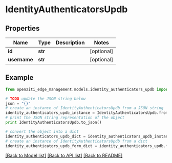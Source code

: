 # IdentityAuthenticatorsUpdb


## Properties
Name | Type | Description | Notes
------------ | ------------- | ------------- | -------------
**id** | **str** |  | [optional] 
**username** | **str** |  | [optional] 

## Example

```python
from openziti_edge_management.models.identity_authenticators_updb import IdentityAuthenticatorsUpdb

# TODO update the JSON string below
json = "{}"
# create an instance of IdentityAuthenticatorsUpdb from a JSON string
identity_authenticators_updb_instance = IdentityAuthenticatorsUpdb.from_json(json)
# print the JSON string representation of the object
print IdentityAuthenticatorsUpdb.to_json()

# convert the object into a dict
identity_authenticators_updb_dict = identity_authenticators_updb_instance.to_dict()
# create an instance of IdentityAuthenticatorsUpdb from a dict
identity_authenticators_updb_form_dict = identity_authenticators_updb.from_dict(identity_authenticators_updb_dict)
```
[[Back to Model list]](../README.md#documentation-for-models) [[Back to API list]](../README.md#documentation-for-api-endpoints) [[Back to README]](../README.md)


